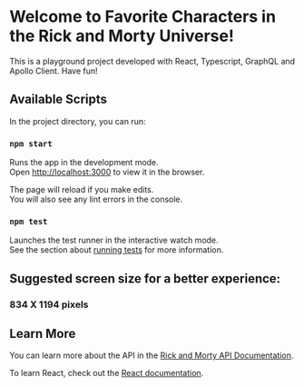 # Welcome to Favorite Characters in the Rick and Morty Universe!

This is a playground project developed with React, Typescript, GraphQL and Apollo Client.
Have fun!

## Available Scripts

In the project directory, you can run:

### `npm start`

Runs the app in the development mode.\
Open [http://localhost:3000](http://localhost:3000) to view it in the browser.

The page will reload if you make edits.\
You will also see any lint errors in the console.

### `npm test`

Launches the test runner in the interactive watch mode.\
See the section about [running tests](https://facebook.github.io/create-react-app/docs/running-tests) for more information.

## Suggested screen size for a better experience: 

### 834 X 1194 pixels 


## Learn More

You can learn more about the API in the [Rick and Morty API Documentation](https://rickandmortyapi.com/documentation/).

To learn React, check out the [React documentation](https://reactjs.org/).
